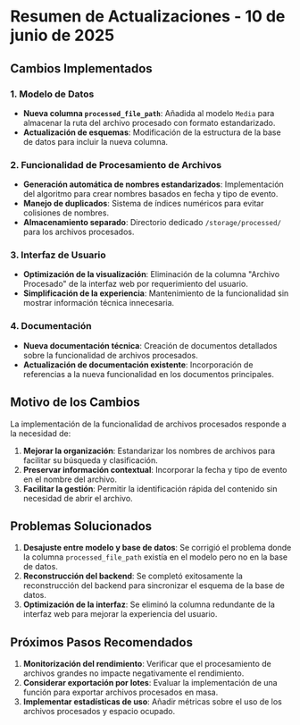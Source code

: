 # Resumen de Actualizaciones - 10 de junio de 2025

## Cambios Implementados

### 1. Modelo de Datos
- **Nueva columna `processed_file_path`**: Añadida al modelo `Media` para almacenar la ruta del archivo procesado con formato estandarizado.
- **Actualización de esquemas**: Modificación de la estructura de la base de datos para incluir la nueva columna.

### 2. Funcionalidad de Procesamiento de Archivos
- **Generación automática de nombres estandarizados**: Implementación del algoritmo para crear nombres basados en fecha y tipo de evento.
- **Manejo de duplicados**: Sistema de índices numéricos para evitar colisiones de nombres.
- **Almacenamiento separado**: Directorio dedicado `/storage/processed/` para los archivos procesados.

### 3. Interfaz de Usuario
- **Optimización de la visualización**: Eliminación de la columna "Archivo Procesado" de la interfaz web por requerimiento del usuario.
- **Simplificación de la experiencia**: Mantenimiento de la funcionalidad sin mostrar información técnica innecesaria.

### 4. Documentación
- **Nueva documentación técnica**: Creación de documentos detallados sobre la funcionalidad de archivos procesados.
- **Actualización de documentación existente**: Incorporación de referencias a la nueva funcionalidad en los documentos principales.

## Motivo de los Cambios

La implementación de la funcionalidad de archivos procesados responde a la necesidad de:

1. **Mejorar la organización**: Estandarizar los nombres de archivos para facilitar su búsqueda y clasificación.
2. **Preservar información contextual**: Incorporar la fecha y tipo de evento en el nombre del archivo.
3. **Facilitar la gestión**: Permitir la identificación rápida del contenido sin necesidad de abrir el archivo.

## Problemas Solucionados

1. **Desajuste entre modelo y base de datos**: Se corrigió el problema donde la columna `processed_file_path` existía en el modelo pero no en la base de datos.
2. **Reconstrucción del backend**: Se completó exitosamente la reconstrucción del backend para sincronizar el esquema de la base de datos.
3. **Optimización de la interfaz**: Se eliminó la columna redundante de la interfaz web para mejorar la experiencia del usuario.

## Próximos Pasos Recomendados

1. **Monitorización del rendimiento**: Verificar que el procesamiento de archivos grandes no impacte negativamente el rendimiento.
2. **Considerar exportación por lotes**: Evaluar la implementación de una función para exportar archivos procesados en masa.
3. **Implementar estadísticas de uso**: Añadir métricas sobre el uso de los archivos procesados y espacio ocupado.
